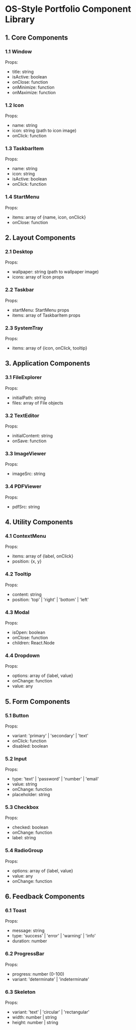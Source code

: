 # OS-Style Portfolio Component Library

## 1. Core Components

### 1.1 Window
Props:
- title: string
- isActive: boolean
- onClose: function
- onMinimize: function
- onMaximize: function

### 1.2 Icon
Props:
- name: string
- icon: string (path to icon image)
- onClick: function

### 1.3 TaskbarItem
Props:
- name: string
- icon: string
- isActive: boolean
- onClick: function

### 1.4 StartMenu
Props:
- items: array of {name, icon, onClick}
- onClose: function

## 2. Layout Components

### 2.1 Desktop
Props:
- wallpaper: string (path to wallpaper image)
- icons: array of Icon props

### 2.2 Taskbar
Props:
- startMenu: StartMenu props
- items: array of TaskbarItem props

### 2.3 SystemTray
Props:
- items: array of {icon, onClick, tooltip}

## 3. Application Components

### 3.1 FileExplorer
Props:
- initialPath: string
- files: array of File objects

### 3.2 TextEditor
Props:
- initialContent: string
- onSave: function

### 3.3 ImageViewer
Props:
- imageSrc: string

### 3.4 PDFViewer
Props:
- pdfSrc: string

## 4. Utility Components

### 4.1 ContextMenu
Props:
- items: array of {label, onClick}
- position: {x, y}

### 4.2 Tooltip
Props:
- content: string
- position: 'top' | 'right' | 'bottom' | 'left'

### 4.3 Modal
Props:
- isOpen: boolean
- onClose: function
- children: React.Node

### 4.4 Dropdown
Props:
- options: array of {label, value}
- onChange: function
- value: any

## 5. Form Components

### 5.1 Button
Props:
- variant: 'primary' | 'secondary' | 'text'
- onClick: function
- disabled: boolean

### 5.2 Input
Props:
- type: 'text' | 'password' | 'number' | 'email'
- value: string
- onChange: function
- placeholder: string

### 5.3 Checkbox
Props:
- checked: boolean
- onChange: function
- label: string

### 5.4 RadioGroup
Props:
- options: array of {label, value}
- value: any
- onChange: function

## 6. Feedback Components

### 6.1 Toast
Props:
- message: string
- type: 'success' | 'error' | 'warning' | 'info'
- duration: number

### 6.2 ProgressBar
Props:
- progress: number (0-100)
- variant: 'determinate' | 'indeterminate'

### 6.3 Skeleton
Props:
- variant: 'text' | 'circular' | 'rectangular'
- width: number | string
- height: number | string

